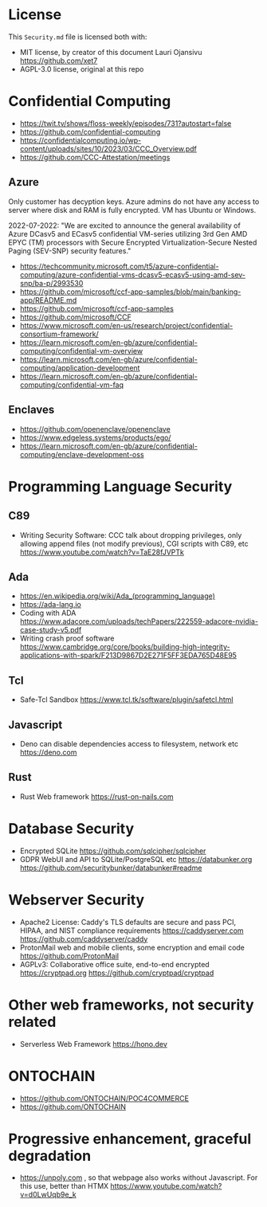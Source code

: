# License

This `Security.md` file is licensed both with:

- MIT license, by creator of this document Lauri Ojansivu https://github.com/xet7
- AGPL-3.0 license, original at this repo

# Confidential Computing

- https://twit.tv/shows/floss-weekly/episodes/731?autostart=false
- https://github.com/confidential-computing
- https://confidentialcomputing.io/wp-content/uploads/sites/10/2023/03/CCC_Overview.pdf
- https://github.com/CCC-Attestation/meetings

## Azure

Only customer has decyption keys. Azure admins do not have any access to server where disk and RAM is fully encrypted. VM has Ubuntu or Windows.

2022-07-2022: "We are excited to announce the general availability of Azure DCasv5 and ECasv5
confidential VM-series utilizing 3rd Gen AMD EPYC (TM) processors with
Secure Encrypted Virtualization-Secure Nested Paging (SEV-SNP) security features."

- https://techcommunity.microsoft.com/t5/azure-confidential-computing/azure-confidential-vms-dcasv5-ecasv5-using-amd-sev-snp/ba-p/2993530
- https://github.com/microsoft/ccf-app-samples/blob/main/banking-app/README.md
- https://github.com/microsoft/ccf-app-samples
- https://github.com/microsoft/CCF
- https://www.microsoft.com/en-us/research/project/confidential-consortium-framework/
- https://learn.microsoft.com/en-gb/azure/confidential-computing/confidential-vm-overview
- https://learn.microsoft.com/en-gb/azure/confidential-computing/application-development
- https://learn.microsoft.com/en-gb/azure/confidential-computing/confidential-vm-faq

## Enclaves

- https://github.com/openenclave/openenclave
- https://www.edgeless.systems/products/ego/
- https://learn.microsoft.com/en-gb/azure/confidential-computing/enclave-development-oss

# Programming Language Security

## C89

- Writing Security Software: CCC talk about dropping privileges, only allowing append files (not modify previous), CGI scripts with C89, etc https://www.youtube.com/watch?v=TaE28fJVPTk

## Ada

- https://en.wikipedia.org/wiki/Ada_(programming_language)
- https://ada-lang.io
- Coding with ADA https://www.adacore.com/uploads/techPapers/222559-adacore-nvidia-case-study-v5.pdf
- Writing crash proof software https://www.cambridge.org/core/books/building-high-integrity-applications-with-spark/F213D9867D2E271F5FF3EDA765D48E95

## Tcl

- Safe-Tcl Sandbox https://www.tcl.tk/software/plugin/safetcl.html

## Javascript

- Deno can disable dependencies access to filesystem, network etc https://deno.com 

## Rust

- Rust Web framework https://rust-on-nails.com

# Database Security

- Encrypted SQLite https://github.com/sqlcipher/sqlcipher
- GDPR WebUI and API to SQLite/PostgreSQL etc https://databunker.org https://github.com/securitybunker/databunker#readme

# Webserver Security

- Apache2 License: Caddy's TLS defaults are secure and pass PCI, HIPAA, and NIST compliance requirements https://caddyserver.com https://github.com/caddyserver/caddy
- ProtonMail web and mobile clients, some encryption and email code https://github.com/ProtonMail
- AGPLv3: Collaborative office suite, end-to-end encrypted https://cryptpad.org https://github.com/cryptpad/cryptpad

# Other web frameworks, not security related

- Serverless Web Framework https://hono.dev

# ONTOCHAIN

- https://github.com/ONTOCHAIN/POC4COMMERCE
- https://github.com/ONTOCHAIN

# Progressive enhancement, graceful degradation

- https://unpoly.com , so that webpage also works without Javascript. For this use, better than HTMX https://www.youtube.com/watch?v=d0LwUqb9e_k
